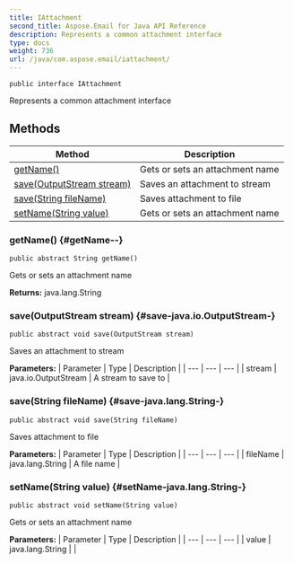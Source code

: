 ```yaml
---
title: IAttachment
second_title: Aspose.Email for Java API Reference
description: Represents a common attachment interface
type: docs
weight: 736
url: /java/com.aspose.email/iattachment/
---
```

```
public interface IAttachment
```

Represents a common attachment interface
## Methods

| Method | Description |
| --- | --- |
| [getName()](#getName--) | Gets or sets an attachment name |
| [save(OutputStream stream)](#save-java.io.OutputStream-) | Saves an attachment to stream |
| [save(String fileName)](#save-java.lang.String-) | Saves attachment to file |
| [setName(String value)](#setName-java.lang.String-) | Gets or sets an attachment name |
### getName() {#getName--}
```
public abstract String getName()
```


Gets or sets an attachment name

**Returns:**
java.lang.String
### save(OutputStream stream) {#save-java.io.OutputStream-}
```
public abstract void save(OutputStream stream)
```


Saves an attachment to stream

**Parameters:**
| Parameter | Type | Description |
| --- | --- | --- |
| stream | java.io.OutputStream | A stream to save to |

### save(String fileName) {#save-java.lang.String-}
```
public abstract void save(String fileName)
```


Saves attachment to file

**Parameters:**
| Parameter | Type | Description |
| --- | --- | --- |
| fileName | java.lang.String | A file name |

### setName(String value) {#setName-java.lang.String-}
```
public abstract void setName(String value)
```


Gets or sets an attachment name

**Parameters:**
| Parameter | Type | Description |
| --- | --- | --- |
| value | java.lang.String |  |

